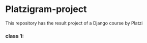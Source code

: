 # Platzigram-project
This repository has the result project of a Django course by Platzi


### class 1:
